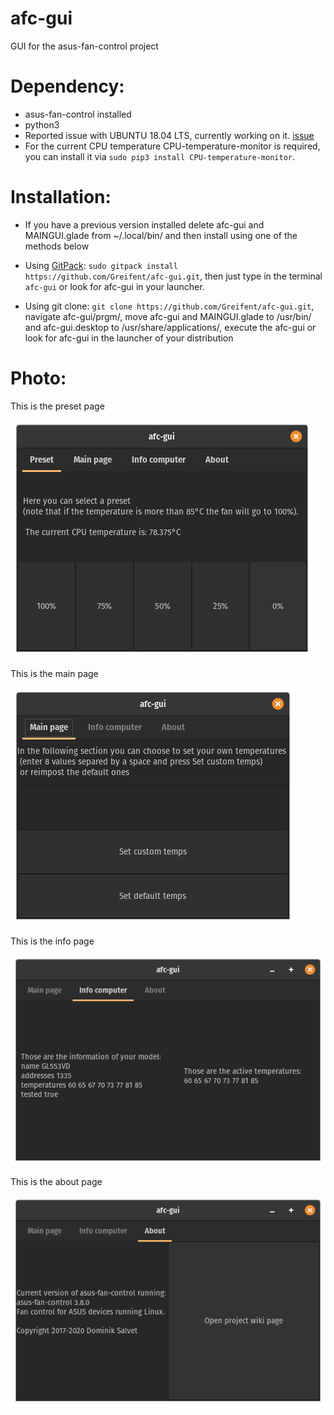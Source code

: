 # afc-gui
GUI for the asus-fan-control project

# Dependency:
* asus-fan-control installed
* python3
* Reported issue with UBUNTU 18.04 LTS, currently working on it. [issue](https://github.com/Greifent/afc-gui/issues/10)
* For the current CPU temperature CPU-temperature-monitor is required, you can install it via `sudo pip3 install CPU-temperature-monitor`.

# Installation:
 * If you have a previous version installed delete afc-gui and MAINGUI.glade from ~/.local/bin/ and then install using one of the methods below

 * Using [GitPack](https://github.com/dominiksalvet/gitpack): `sudo gitpack install https://github.com/Greifent/afc-gui.git`, then just type in the terminal `afc-gui` or look for afc-gui in your launcher.

 * Using git clone: `git clone https://github.com/Greifent/afc-gui.git`, navigate afc-gui/prgm/, move afc-gui and MAINGUI.glade to /usr/bin/ and afc-gui.desktop to /usr/share/applications/, execute the afc-gui or look for afc-gui in the launcher of your distribution

# Photo:

This is the preset page

![](images/Preset.png)

This is the main page

![](images/Mainpage.png)

This is the info page

![](images/Infopc.png)

This is the about page

![](images/About.png)
